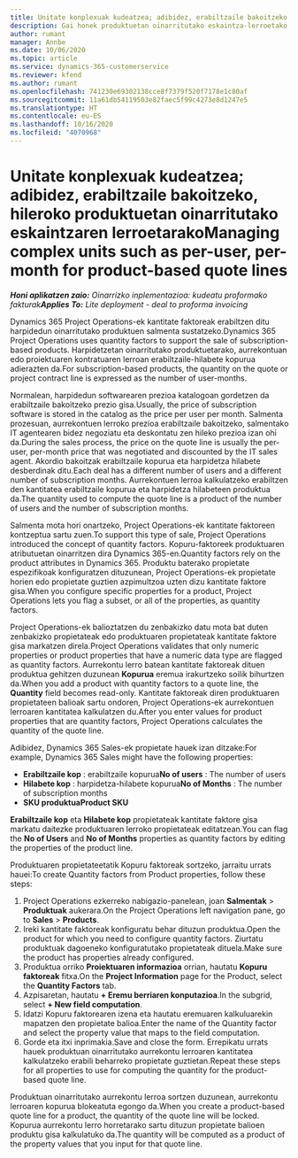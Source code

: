```yaml
---
title: Unitate konplexuak kudeatzea; adibidez, erabiltzaile bakoitzeko, hileroko produktuetan oinarritutako eskaintzaren lerroetarako
description: Gai honek produktuetan oinarritutako eskaintza-lerroetako unitate konplexuak kudeatzeari buruzko lerroei buruzko informazioa ematen du.
author: rumant
manager: Annbe
ms.date: 10/06/2020
ms.topic: article
ms.service: dynamics-365-customerservice
ms.reviewer: kfend
ms.author: rumant
ms.openlocfilehash: 741230e69302138cce8f7379f520f7178e1c80af
ms.sourcegitcommit: 11a61db54119503e82faec5f99c4273e8d1247e5
ms.translationtype: HT
ms.contentlocale: eu-ES
ms.lasthandoff: 10/16/2020
ms.locfileid: "4070968"
---
```

# <a name="managing-complex-units-such-as-per-user-per-month-for-product-based-quote-lines"></a><span data-ttu-id="979c6-103">Unitate konplexuak kudeatzea; adibidez, erabiltzaile bakoitzeko, hileroko produktuetan oinarritutako eskaintzaren lerroetarako</span><span class="sxs-lookup"><span data-stu-id="979c6-103">Managing complex units such as per-user, per-month for product-based quote lines</span></span>

<span data-ttu-id="979c6-104">_**Honi aplikatzen zaio:** Oinarrizko inplementazioa: kudeatu proformako fakturak_</span><span class="sxs-lookup"><span data-stu-id="979c6-104">_**Applies To:** Lite deployment - deal to proforma invoicing_</span></span>

<span data-ttu-id="979c6-105">Dynamics 365 Project Operations-ek kantitate faktoreak erabiltzen ditu harpidedun oinarritutako produktuen salmenta sustatzeko.</span><span class="sxs-lookup"><span data-stu-id="979c6-105">Dynamics 365 Project Operations uses quantity factors to support the sale of subscription-based products.</span></span> <span data-ttu-id="979c6-106">Harpidetzetan oinarritutako produktuetarako, aurrekontuan edo proiektuaren kontratuaren lerroan erabiltzaile-hilabete kopurua adierazten da.</span><span class="sxs-lookup"><span data-stu-id="979c6-106">For subscription-based products, the quantity on the quote or project contract line is expressed as the number of user-months.</span></span>

<span data-ttu-id="979c6-107">Normalean, harpidedun softwarearen prezioa katalogoan gordetzen da erabiltzaile bakoitzeko prezio gisa.</span><span class="sxs-lookup"><span data-stu-id="979c6-107">Usually, the price of subscription software is stored in the catalog as the price per user per month.</span></span> <span data-ttu-id="979c6-108">Salmenta prozesuan, aurrekontuen lerroko prezioa erabiltzaile bakoitzeko, salmentako IT agentearen bidez negoziatu eta deskontatu zen hileko prezioa izan ohi da.</span><span class="sxs-lookup"><span data-stu-id="979c6-108">During the sales process, the price on the quote line is usually the per-user, per-month price that was negotiated and discounted by the IT sales agent.</span></span> <span data-ttu-id="979c6-109">Akordio bakoitzak erabiltzaile kopurua eta harpidetza hilabete desberdinak ditu.</span><span class="sxs-lookup"><span data-stu-id="979c6-109">Each deal has a different number of users and a different number of subscription months.</span></span> <span data-ttu-id="979c6-110">Aurrekontuen lerroa kalkulatzeko erabiltzen den kantitatea erabiltzaile kopurua eta harpidetza hilabeteen produktua da.</span><span class="sxs-lookup"><span data-stu-id="979c6-110">The quantity used to compute the quote line is a product of the number of users and the number of subscription months.</span></span>

<span data-ttu-id="979c6-111">Salmenta mota hori onartzeko, Project Operations-ek kantitate faktoreen kontzeptua sartu zuen.</span><span class="sxs-lookup"><span data-stu-id="979c6-111">To support this type of sale, Project Operations introduced the concept of quantity factors.</span></span> <span data-ttu-id="979c6-112">Kopuru-faktoreek produktuaren atributuetan oinarritzen dira Dynamics 365-en.</span><span class="sxs-lookup"><span data-stu-id="979c6-112">Quantity factors rely on the product attributes in Dynamics 365.</span></span> <span data-ttu-id="979c6-113">Produktu baterako propietate espezifikoak konfiguratzen dituzunean, Project Operations-ek propietate horien edo propietate guztien azpimultzoa uzten dizu kantitate faktore gisa.</span><span class="sxs-lookup"><span data-stu-id="979c6-113">When you configure specific properties for a product, Project Operations lets you flag a subset, or all of the properties, as quantity factors.</span></span>

<span data-ttu-id="979c6-114">Project Operations-ek balioztatzen du zenbakizko datu mota bat duten zenbakizko propietateak edo produktuaren propietateak kantitate faktore gisa markatzen direla.</span><span class="sxs-lookup"><span data-stu-id="979c6-114">Project Operations validates that only numeric properties or product properties that have a numeric data type are flagged as quantity factors.</span></span> <span data-ttu-id="979c6-115">Aurrekontu lerro batean kantitate faktoreak dituen produktua gehitzen duzunean **Kopurua** eremua irakurtzeko soilik bihurtzen da.</span><span class="sxs-lookup"><span data-stu-id="979c6-115">When you add a product with quantity factors to a quote line, the **Quantity** field becomes read-only.</span></span> <span data-ttu-id="979c6-116">Kantitate faktoreak diren produktuaren propietateen balioak sartu ondoren, Project Operations-ek aurrekontuen lerroaren kantitatea kalkulatzen du.</span><span class="sxs-lookup"><span data-stu-id="979c6-116">After you enter values for product properties that are quantity factors, Project Operations calculates the quantity of the quote line.</span></span>

<span data-ttu-id="979c6-117">Adibidez, Dynamics 365 Sales-ek propietate hauek izan ditzake:</span><span class="sxs-lookup"><span data-stu-id="979c6-117">For example, Dynamics 365 Sales might have the following properties:</span></span>

- <span data-ttu-id="979c6-118">**Erabiltzaile kop** : erabiltzaile kopurua</span><span class="sxs-lookup"><span data-stu-id="979c6-118">**No of users** : The number of users</span></span>
- <span data-ttu-id="979c6-119">**Hilabete kop** : harpidetza-hilabete kopurua</span><span class="sxs-lookup"><span data-stu-id="979c6-119">**No of Months** : The number of subscription months</span></span>
- <span data-ttu-id="979c6-120">**SKU produktua**</span><span class="sxs-lookup"><span data-stu-id="979c6-120">**Product SKU**</span></span>

<span data-ttu-id="979c6-121">**Erabiltzaile kop** eta **Hilabete kop** propietateak kantitate faktore gisa markatu daitezke produktuaren lerroko propietateak editatzean.</span><span class="sxs-lookup"><span data-stu-id="979c6-121">You can flag the **No of Users** and **No of Months** properties as quantity factors by editing the properties of the product line.</span></span>

<span data-ttu-id="979c6-122">Produktuaren propietateetatik Kopuru faktoreak sortzeko, jarraitu urrats hauei:</span><span class="sxs-lookup"><span data-stu-id="979c6-122">To create Quantity factors from Product properties, follow these steps:</span></span>

1. <span data-ttu-id="979c6-123">Project Operations ezkerreko nabigazio-panelean, joan **Salmentak** > **Produktuak** aukerara.</span><span class="sxs-lookup"><span data-stu-id="979c6-123">On the Project Operations left navigation pane, go to **Sales** > **Products**.</span></span>
2. <span data-ttu-id="979c6-124">Ireki kantitate faktoreak konfiguratu behar dituzun produktua.</span><span class="sxs-lookup"><span data-stu-id="979c6-124">Open the product for which you need to configure quantity factors.</span></span> <span data-ttu-id="979c6-125">Ziurtatu produktuak dagoeneko konfiguratutako propietateak dituela.</span><span class="sxs-lookup"><span data-stu-id="979c6-125">Make sure the product has properties already configured.</span></span>
3. <span data-ttu-id="979c6-126">Produktua orriko **Proiektuaren informazioa** orrian, hautatu **Kopuru faktoreak** fitxa.</span><span class="sxs-lookup"><span data-stu-id="979c6-126">On the **Project Information** page for the Product, select the **Quantity Factors** tab.</span></span>
4. <span data-ttu-id="979c6-127">Azpisaretan, hautatu **+ Eremu berriaren konputazioa**.</span><span class="sxs-lookup"><span data-stu-id="979c6-127">In the subgrid, select **+ New field computation**.</span></span>
5. <span data-ttu-id="979c6-128">Idatzi Kopuru faktorearen izena eta hautatu eremuaren kalkuluarekin mapatzen den propietate balioa.</span><span class="sxs-lookup"><span data-stu-id="979c6-128">Enter the name of the Quantity factor and select the property value that maps to the field computation.</span></span>
6. <span data-ttu-id="979c6-129">Gorde eta itxi inprimakia.</span><span class="sxs-lookup"><span data-stu-id="979c6-129">Save and close the form.</span></span> <span data-ttu-id="979c6-130">Errepikatu urrats hauek produktuan oinarritutako aurrekontu lerroaren kantitatea kalkulatzeko erabili beharreko propietate guztietan.</span><span class="sxs-lookup"><span data-stu-id="979c6-130">Repeat these steps for all properties to use for computing the quantity for the product-based quote line.</span></span>

<span data-ttu-id="979c6-131">Produktuan oinarritutako aurrekontu lerroa sortzen duzunean, aurrekontu lerroaren kopurua blokeatuta egongo da.</span><span class="sxs-lookup"><span data-stu-id="979c6-131">When you create a product-based quote line for a product, the quantity of the quote line will be locked.</span></span> <span data-ttu-id="979c6-132">Kopurua aurrekontu lerro horretarako sartu dituzun propietate balioen produktu gisa kalkulatuko da.</span><span class="sxs-lookup"><span data-stu-id="979c6-132">The quantity will be computed as a product of the property values that you input for that quote line.</span></span>

